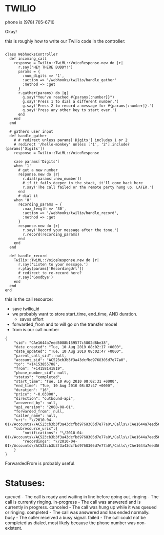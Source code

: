 # TWILIO


phone is (978) 705-6710

Okay!

this is roughly how to write our Twilio code in the controller:
```

class WebhooksController
  def incoming_call
    response = Twilio::TwiML::VoiceResponse.new do |r|
      r.say("HEY THERE BUDDY!")
      params = {
        :num_digits => '1',
        :action => '/webhooks/twilio/handle_gather'
        :method => :get
      }
      r.gather(params) do |g|
        g.say("You've reached #{params[:number]}")
        g.say('Press 1 to dial a different number.')
        g.say('Press 2 to record a message for #{params[:number]}.')
        g.say('Press any other key to start over.')
      end
    end
  end

  # gathers user input
  def handle_gather
    # # redirect unless params['Digits'] includes 1 or 2
    # redirect '/hello-monkey' unless ['1', '2'].include?(params['Digits'])
    response = Twilio::TwiML::VoiceResponse

    case params['Digits']
    when '1'
      # get a new number
      response.new do |r|
        r.dial(params[:new_number])
        # if it fails deeper in the stack, it'll come back here
        r.say('The call failed or the remote party hung up. LATER.')
      end
      # dial it
    when '0'
      recording_params = {
        :max_length => '30',
        :action => '/webhooks/twilio/handle_record',
        :method => :get
      }
      response.new do |r|
        r.say('Record your message after the tone.')
        r.record(recording_params)
      end
    end
  end

  def handle_record
    Twilio::TwiML::VoiceResponse.new do |r|
      r.say('Listen to your message.')
      r.play(params['RecordingUrl'])
      # redirect to re-record here?
      r.say('Goodbye')
    end
  end
end
```

this is the call resource:
- save twilio_id
- we probably want to store start_time, end_time, AND duration.
  - saves effort
- forwarded_from and to will go on the transfer model
- from is our call number
```
{
	"sid": "CAe1644a7eed5088b159577c5802d8be38",
	"date_created": "Tue, 10 Aug 2010 08:02:17 +0000",
	"date_updated": "Tue, 10 Aug 2010 08:02:47 +0000",
	"parent_call_sid": null,
	"account_sid": "AC523cb3b3f3a43dcfbd9768305d7e77a0",
	"to": "+14153855708",
	"from": "+14158141819",
	"phone_number_sid": null,
	"status": "completed",
	"start_time": "Tue, 10 Aug 2010 08:02:31 +0000",
	"end_time": "Tue, 10 Aug 2010 08:02:47 +0000",
	"duration": "16",
	"price": "-0.03000",
	"direction": "outbound-api",
	"answered_by": null,
	"api_version": "2008-08-01",
	"forwarded_from": null,
	"caller_name": null,
	"uri": "\/2010-04-01\/Accounts\/AC523cb3b3f3a43dcfbd9768305d7e77a0\/Calls\/CAe1644a7eed5088b159577c5802d8be38.json",
	"subresource_uris":{
		"notifications": "\/2010-04-01\/Accounts\/AC523cb3b3f3a43dcfbd9768305d7e77a0\/Calls\/CAe1644a7eed5088b159577c5802d8be38\/Notifications.json",
		"recordings": "\/2010-04-01\/Accounts\/AC523cb3b3f3a43dcfbd9768305d7e77a0\/Calls\/CAe1644a7eed5088b159577c5802d8be38\/Recordings.json"
	}
}
```
ForwardedFrom	is probably useful.

# Statuses:
queued -	The call is ready and waiting in line before going out.
ringing	 - The call is currently ringing.
in-progress	- The call was answered and is currently in progress.
canceled	- The call was hung up while it was queued or ringing.
completed	- The call was answered and has ended normally.
busy	- The caller received a busy signal.
failed - The call could not be completed as dialed, most likely because the phone number was non-existent.
